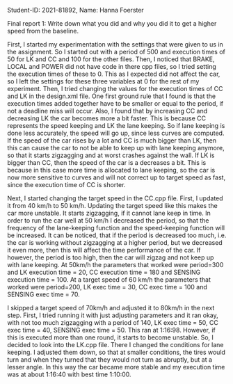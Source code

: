 Student-ID: 2021-81892, Name: Hanna Foerster

Final report 1: Write down what you did and why you did it to get a higher speed from the baseline.

First, I started my experimentation with the settings that were given to us in the assignment. So I started out with a period of 500 and execution times of 50 for LK and CC and 100 for the other files. Then, I noticed that BRAKE, LOCAL and POWER did not have code in there cpp files, so I tried setting the execution times of these to 0. This as I expected did not affect the car, so I left the settings for these three variables at 0 for the rest of my experiment. 
Then, I tried changing the values for the execution times of CC and LK in the design.xml file. One first ground rule that I found is that the execution times added together have to be smaller or equal to the period, if not a deadline miss will occur. Also, I found that by increasing CC and decreasing LK the car becomes more a bit faster. This is because CC represents the speed keeping and LK the lane keeping. So if lane keeping is done less accurately, the speed will go up, since less curves are computed. If the speed of the car rises by a lot and CC is much bigger than LK, then this can cause the car to not be able to keep up with lane keeping anymore, so that it starts zigzagging and at worst crashes against the wall. If LK is bigger than CC, then the speed of the car is a decreases a bit. This is because in this case more time is allocated to lane keeping, so the car is now more sensitive to curves and will not correct up to target speed as fast, since the execution time of CC is shorter.

Next, I started changing the target speed in the CC.cpp file. First, I updated it from 40 km/h to 50 km/h. Updating the target speed like this makes the car more unstable. It starts zigzagging, if it cannot lane keep in time. In order to run the car well at 50 km/h I decreased the period, so that the frequency of the lane-keeping function and the speed-keeping function will be increased. It can be noticed, that if the period is decreased too much, i.e. the car is working without zigzagging at a higher period, but we decreased it even more, then this will affect the time performance of the car. If however, the period is too high, then the car will zigzag and not keep up with lane keeping. At 50km/h the parameters that worked were period=300 and LK execution time = 20, CC execution time = 180 and SENSING execution time = 100. At a target speed of 60 km/h the parameters that worked were period=200, LK exec time = 30, CC exec time = 100 and SENSING exec time = 70. 

I skipped a target speed of 70km/h and adjusted it to 80km/h in the next step. First, I tried running it with just adjusting parameters and it ran okay, with not too much zigzagging with a period of 140, LK exec time = 50, CC exec time = 40, SENSING exec time = 50. This ran at 1:16:98. However, if this is executed more than one round, it starts to become unstable. So, I decided to look into the LK.cpp file. There I changed the conditions for lane keeping. I adjusted them down, so that at smaller conditions, the tires would turn and when they turned that they would not turn as abruptly, but at a lesser angle. In this way the car became more stable and my execution time was at about 1:16:40 with best time 1:10:00.







